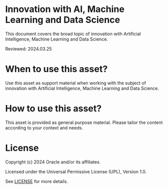 # Innovation with AI, Machine Learning and Data Science
 
This document covers the broad topic of innovation with Artificial Intelligence, Machine Learning and Data Science.

Reviewed: 2024.03.25
 

# When to use this asset?

Use this asset as support material when working with the subject of innovation with Artificial Intelligence, Machine Learning and Data Science.


# How to use this asset?

This asset is provided as general purpose material. Please tailor the content according to your context and needs.


# License
 
Copyright (c) 2024 Oracle and/or its affiliates.
 
Licensed under the Universal Permissive License (UPL), Version 1.0.
 
See [LICENSE](https://github.com/oracle-devrel/technology-engineering/blob/main/LICENSE) for more details.
